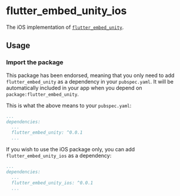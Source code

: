 # flutter_embed_unity_ios

The iOS implementation of [`flutter_embed_unity`][1].

## Usage

### Import the package

This package has been endorsed, meaning that you only need to add `flutter_embed_unity`
as a dependency in your `pubspec.yaml`. It will be automatically included in your app
when you depend on `package:flutter_embed_unity`.

This is what the above means to your `pubspec.yaml`:

```yaml
...
dependencies:
  ...
  flutter_embed_unity: ^0.0.1
  ...
```

If you wish to use the iOS package only, you can add `flutter_embed_unity_ios` as a
dependency:

```yaml
...
dependencies:
  ...
  flutter_embed_unity_ios: ^0.0.1
  ...
```

[1]: ../flutter_embed_unity